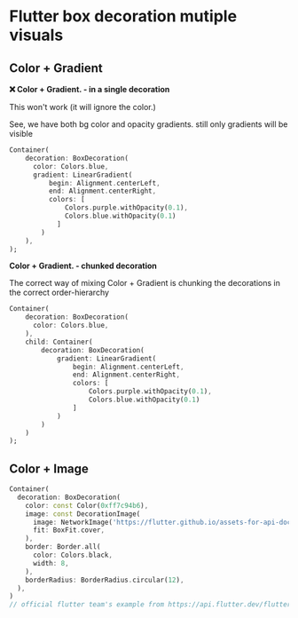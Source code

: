 # Flutter box decoration mutiple visuals

## Color + Gradient

**❌ Color + Gradient. - in a single decoration**

This won't work (it will ignore the color.)

See, we have both bg color and opacity gradients. still only gradients will be visible

```dart
Container(
    decoration: BoxDecoration(
      color: Colors.blue,
      gradient: LinearGradient(
          begin: Alignment.centerLeft,
          end: Alignment.centerRight,
          colors: [
              Colors.purple.withOpacity(0.1),
              Colors.blue.withOpacity(0.1)
            ]
        )
    ),
);
```

**Color + Gradient. - chunked decoration**

The correct way of mixing Color + Gradient is chunking the decorations in the correct order-hierarchy

```dart
Container(
    decoration: BoxDecoration(
      color: Colors.blue,
    ),
    child: Container(
        decoration: BoxDecoration(
            gradient: LinearGradient(
                begin: Alignment.centerLeft,
                end: Alignment.centerRight,
                colors: [
                    Colors.purple.withOpacity(0.1),
                    Colors.blue.withOpacity(0.1)
                ]
            )
        )
    )
);
```

## Color + Image

```dart
Container(
  decoration: BoxDecoration(
    color: const Color(0xff7c94b6),
    image: const DecorationImage(
      image: NetworkImage('https://flutter.github.io/assets-for-api-docs/assets/widgets/owl-2.jpg'),
      fit: BoxFit.cover,
    ),
    border: Border.all(
      color: Colors.black,
      width: 8,
    ),
    borderRadius: BorderRadius.circular(12),
  ),
)
// official flutter team's example from https://api.flutter.dev/flutter/painting/BoxDecoration-class.html
```
